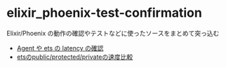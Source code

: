 # elixir_phoenix-test-confirmation
Elixir/Phoenix の動作の確認やテストなどに使ったソースをまとめて突っ込む

- [Agent や ets の latency の確認](testing/001)
- [etsのpublic/protected/privateの速度比較](testing/002)
